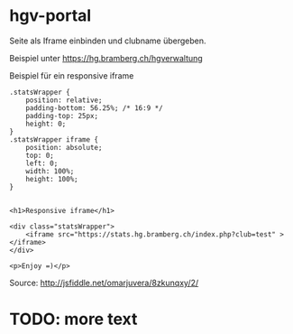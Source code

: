# hgv-portal

Seite als Iframe einbinden und clubname übergeben.

Beispiel unter https://hg.bramberg.ch/hgverwaltung



Beispiel für ein responsive iframe

```
.statsWrapper {
	position: relative;
	padding-bottom: 56.25%; /* 16:9 */
	padding-top: 25px;
	height: 0;
}
.statsWrapper iframe {
	position: absolute;
	top: 0;
	left: 0;
	width: 100%;
	height: 100%;
}


<h1>Responsive iframe</h1>

<div class="statsWrapper">
    <iframe src="https://stats.hg.bramberg.ch/index.php?club=test" ></iframe>
</div>

<p>Enjoy =)</p>

```

Source: http://jsfiddle.net/omarjuvera/8zkunqxy/2/
# TODO: more text
